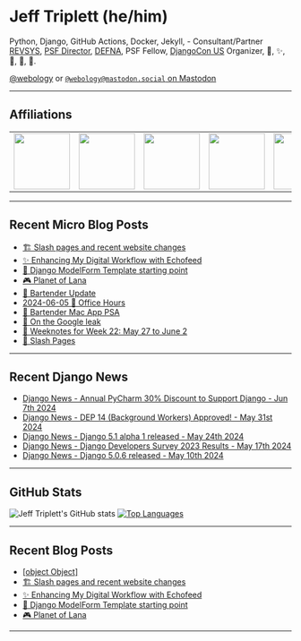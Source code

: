 # Jeff Triplett (he/him)

Python, Django, GitHub Actions, Docker, Jekyll,  - Consultant/Partner [REVSYS][], [PSF Director][], [DEFNA][], PSF Fellow, [DjangoCon US][] Organizer, 🏀, ✨, 💪, 🏃, 🤖.

<a href="https://twitter.com/webology">@webology</a> or <a href="https://mastodon.social/@webology" rel="me">`@webology@mastodon.social` on Mastodon</a>

<hr>

## Affiliations

<table border="0">
<tr>
<td><a href="https://github.com/revsys/"><img src="https://avatars.githubusercontent.com/u/308096?s=200&v=4" width="100px"></a></td>
<td><a href="https://github.com/psf/"><img src="https://avatars.githubusercontent.com/u/50630501?s=200&v=4" width="100px"></a></td>
<td><a href="https://github.com/djangocon/"><img src="https://avatars.githubusercontent.com/u/2891658?s=400&&v=4" width="100px"></a></td>
<td><a href="https://github.com/defna/"><img src="https://avatars.githubusercontent.com/u/13454395?s=200&v=4" width="100px"></a></td>
<td><a href="https://github.com/djangopackages/"><img src="https://avatars.githubusercontent.com/u/27385825?s=200&v=4" width="100px"></a></td>
</tr>
</table>

<hr>

## Recent Micro Blog Posts

<!--START_SECTION:micro-posts-->
* [🏗️ Slash pages and recent website changes](https:&#x2F;&#x2F;micro.webology.dev&#x2F;2024&#x2F;06&#x2F;10&#x2F;slash-pages-and.html)
* [✨ Enhancing My Digital Workflow with Echofeed](https:&#x2F;&#x2F;micro.webology.dev&#x2F;2024&#x2F;06&#x2F;09&#x2F;enhancing-my-digital.html)
* [🧱 Django ModelForm Template starting point](https:&#x2F;&#x2F;micro.webology.dev&#x2F;2024&#x2F;06&#x2F;08&#x2F;django-modelform-template.html)
* [🎮 Planet of Lana](https:&#x2F;&#x2F;micro.webology.dev&#x2F;2024&#x2F;06&#x2F;07&#x2F;planet-of-lana.html)
* [🧊 Bartender Update](https:&#x2F;&#x2F;micro.webology.dev&#x2F;2024&#x2F;06&#x2F;06&#x2F;bartender-update.html)
* [2024-06-05 📅 Office Hours](https:&#x2F;&#x2F;micro.webology.dev&#x2F;2024&#x2F;06&#x2F;05&#x2F;office-hours.html)
* [👤 Bartender Mac App PSA](https:&#x2F;&#x2F;micro.webology.dev&#x2F;2024&#x2F;06&#x2F;04&#x2F;bartender-mac-app.html)
* [🍿 On the Google leak](https:&#x2F;&#x2F;micro.webology.dev&#x2F;2024&#x2F;06&#x2F;03&#x2F;on-the-google.html)
* [📓 Weeknotes for Week 22: May 27 to June 2](https:&#x2F;&#x2F;micro.webology.dev&#x2F;2024&#x2F;06&#x2F;02&#x2F;weeknotes-for-week.html)
* [🎨 Slash Pages](https:&#x2F;&#x2F;micro.webology.dev&#x2F;2024&#x2F;06&#x2F;01&#x2F;slash-pages.html)
<!--END_SECTION:micro-posts-->

<hr>

## Recent Django News

<!--START_SECTION:news-->
* [Django News - Annual PyCharm 30% Discount to Support Django - Jun 7th 2024](https:&#x2F;&#x2F;django-news.com&#x2F;issues&#x2F;236)
* [Django News - DEP 14 (Background Workers) Approved! - May 31st 2024](https:&#x2F;&#x2F;django-news.com&#x2F;issues&#x2F;235)
* [Django News - Django 5.1 alpha 1 released - May 24th 2024](https:&#x2F;&#x2F;django-news.com&#x2F;issues&#x2F;234)
* [Django News - Django Developers Survey 2023 Results - May 17th 2024](https:&#x2F;&#x2F;django-news.com&#x2F;issues&#x2F;233)
* [Django News - Django 5.0.6 released - May 10th 2024](https:&#x2F;&#x2F;django-news.com&#x2F;issues&#x2F;232)
<!--END_SECTION:news-->

<hr>

## GitHub Stats

![Jeff Triplett's GitHub stats](https://github-readme-stats.vercel.app/api?username=jefftriplett&show_icons=&private_count=true&theme=dracula)  [![Top Languages](https://github-readme-stats.vercel.app/api/top-langs/?username=jefftriplett&layout=compact&theme=dracula)]()

<hr>

## Recent Blog Posts

<!--START_SECTION:posts-->
* [[object Object]](https:&#x2F;&#x2F;jefftriplett.com&#x2F;2024&#x2F;2024-06-11-exploring-ollama-an-open-source-llm-my-notes&#x2F;)
* [🏗️ Slash pages and recent website changes](https:&#x2F;&#x2F;jefftriplett.com&#x2F;2024&#x2F;slash-pages-and-recent-website-changes&#x2F;)
* [✨ Enhancing My Digital Workflow with Echofeed](https:&#x2F;&#x2F;jefftriplett.com&#x2F;2024&#x2F;enhancing-my-digital-workflow-with-echofeed&#x2F;)
* [🧱 Django ModelForm Template starting point](https:&#x2F;&#x2F;jefftriplett.com&#x2F;2024&#x2F;django-modelform-template-starting-point&#x2F;)
* [🎮 Planet of Lana](https:&#x2F;&#x2F;jefftriplett.com&#x2F;2024&#x2F;planet-of-lana&#x2F;)
<!--END_SECTION:posts-->

<hr>

[DEFNA]: https://www.defna.org/
[DjangoCon US]: http://djangocon.us/
[PSF Director]: https://www.python.org/psf/members/#board-of-directors
[REVSYS]: https://www.revsys.com/
